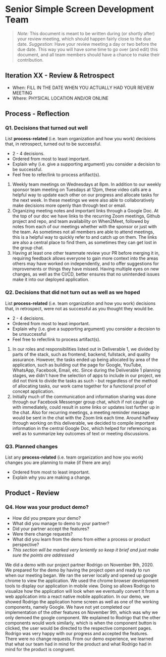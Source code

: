 # Senior Simple Screen Development Team

 > _Note:_ This document is meant to be written during (or shortly after) your review meeting, which should happen fairly close to the due date.
 > _Suggestion:_ Have your review meeting a day or two before the due date. This way you will have some time to go over (and edit) this document, and all team members should have a chance to make their contribution.

## Iteration XX - Review & Retrospect

* When: FILL IN THE DATE WHEN YOU ACTUALLY HAD YOUR REVIEW MEETING
* Where: PHYSICAL LOCATION AND/OR ONLINE

## Process - Reflection

### Q1. Decisions that turned out well

List **process-related** (i.e. team organization and how you work) decisions that, in retrospect, turned out to be successful.

* 2 - 4 decisions.
* Ordered from most to least important.
* Explain why (i.e. give a supporting argument) you consider a decision to be successful.
* Feel free to refer/link to process artifact(s).

1. Weekly team meetings on Wednesdays at 8pm. In addition to our weekly sponsor team meeting on Tuesdays at 12pm, these video calls are a helpful way to update each other on our progress and allocate tasks for the next week. In these meetings we were also able to collaboratively make decisions more openly than through text or email.
2. Organizing meeting notes and important links through a Google Doc. At the top of our doc we have links to the recurring Zoom meetings, Github project and repo, and team availability on When2Meet, followed by notes from each of our meetings whether with the sponsor or just with the team. As sometimes not all members are able to attend meetings, this is a helpful way to quickly refer to and catch up on them. The links are also a central place to find them, as sometimes they can get lost in the group chat.
3. Having at least one other teammate review your PR before merging it in, requiring feedback allows everyone to gain more context into the areas others may have worked on independently, and to offer suggestions for improvements or things they have missed. Having multiple eyes on new changes, as well as the CI/CD, better ensures that no unintended issues make it into our deployed application.

### Q2. Decisions that did not turn out as well as we hoped

List **process-related** (i.e. team organization and how you work) decisions that, in retrospect, were not as successful as you thought they would be.

* 2 - 4 decisions.
* Ordered from most to least important.
* Explain why (i.e. give a supporting argument) you consider a decision to be unsuccessful
* Feel free to refer/link to process artifact(s).

1. In our roles and responsibilities listed out in Deliverable 1, we divided by parts of the stack, such as frontend, backend, fullstack, and quality assurance. However, the tasks ended up being allocated by area of the application, such as building out the page for Google, YouTube, WhatsApp, Facebook, Email, etc. Since during the Deliverable 1 planning stages, we didn't have the selection of apps to include in our project, we did not think to divide the tasks as such - but regardless of the method of allocating tasks, our work came together for a functional proof of concept application.
2. Initially much of the communication and information sharing was done through our Facebook Messenger group chat, which if not caught up with immediately, could result in some links or updates lost further up in the chat. Also for recurring meetings, a meeting reminder message would be sent in the chat with the Zoom link each time. Around halfway through working on this deliverable, we decided to compile important information in the central Google Doc, which helped for referencing as well as to summarize key outcomes of text or meeting discussions.

### Q3. Planned changes

List any **process-related** (i.e. team organization and how you work) changes you are planning to make (if there are any)

* Ordered from most to least important.
* Explain why you are making a change.

## Product - Review

### Q4. How was your product demo?

* How did you prepare your demo?
* What did you manage to demo to your partner?
* Did your partner accept the features?
* Were there change requests?
* What did you learn from the demo from either a process or product perspective?
* *This section will be marked very leniently so keep it brief and just make sure the points are addressed*

We did a demo with our project partner Rodrigo on November 9th, 2020. We prepared for the demo by having the project open and ready to run when our meeting began. We ran the server locally and opened up google chrome to view the application. We used the chrome browser development tools to display our application in mobile view. Doing so allows Rodrigo to visualize how the application will look when we eventually convert it from a web application into a react native mobile application. In our demo, we showed Rodrigo the application home screen as well as one of the working components, namely Google. We have not yet completed our implementation of the other features on November 9th, which was why we only demoed the google component. We explained to Rodrigo that the other components would work similarly, which is when the component button is clicked, the user would be directed to the respective component pages. Rodrigo was very happy with our progress and accepted the features. There were no change requests. From our demo experience, we learned that what our team had in mind for the product and what Rodrigo had in mind for the product is congruent. 

